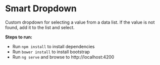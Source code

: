 Smart Dropdown
==

Custom dropdown for selecting a value from a data list. If the value is not
found, add it to the list and select.

**Steps to run:**

- Run `npm install` to install dependencies
- Run `bower install` to install bootstrap
- Run `ng serve` and browse to http://localhost:4200
